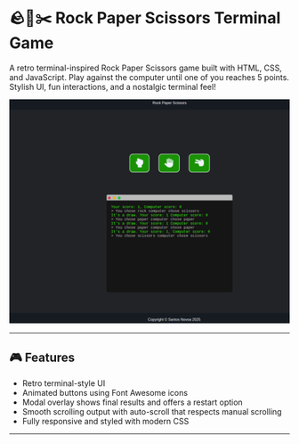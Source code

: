 # 🪨📄✂️ Rock Paper Scissors Terminal Game

A retro terminal-inspired Rock Paper Scissors game built with HTML, CSS, and JavaScript. Play against the computer until one of you reaches 5 points. Stylish UI, fun interactions, and a nostalgic terminal feel!

![screenshot](rsp.png)

---

## 🎮 Features

- Retro terminal-style UI
- Animated buttons using Font Awesome icons
- Modal overlay shows final results and offers a restart option
- Smooth scrolling output with auto-scroll that respects manual scrolling
- Fully responsive and styled with modern CSS

---


